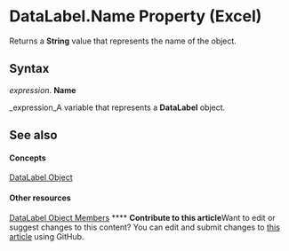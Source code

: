
# DataLabel.Name Property (Excel)

Returns a  **String** value that represents the name of the object.


## Syntax

 _expression_. **Name**

 _expression_A variable that represents a  **DataLabel** object.


## See also


#### Concepts


 [DataLabel Object](bb342572-8761-b326-548a-98455172f9a8.md)
#### Other resources


 [DataLabel Object Members](176c4f7f-c6ef-c8cb-3983-6dd39435f793.md)
****   **Contribute to this article**Want to edit or suggest changes to this content? You can edit and submit changes to  [this article](https://github.com/jhershey00/VBA_Excel_Test/OpenXMLCon/articles/15fb1b54-4e80-0ac7-0767-934139148c20.md) using GitHub.


